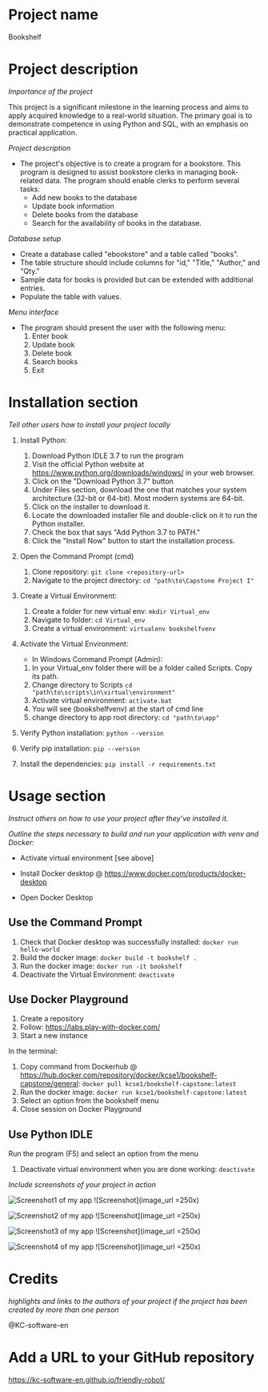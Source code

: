 # Project name
Bookshelf

# Project description
*Importance of the project*

This project is a significant milestone in the learning process and aims to apply acquired knowledge to a real-world situation. The primary goal is to demonstrate competence in using Python and SQL, with an emphasis on practical application.

*Project description*
+ The project's objective is to create a program for a bookstore. This program is designed to assist bookstore clerks in managing book-related data. The program should enable clerks to perform several tasks:
	+ Add new books to the database
	+ Update book information
	+ Delete books from the database
	+ Search for the availability of books in the database.

*Database setup*
+ Create a database called "ebookstore" and a table called "books".
+ The table structure should include columns for "id," "Title," "Author," and "Qty."
+ Sample data for books is provided but can be extended with additional entries.
+ Populate the table with values.

*Menu interface*
+ The program should present the user with the following menu:
	1. Enter book
	1. Update book
	1. Delete book
	1. Search books
	1. Exit

# Installation section
*Tell other users how to install your project locally*

1. Install Python: 
    1. Download Python IDLE 3.7 to run the program
    1. Visit the official Python website at https://www.python.org/downloads/windows/ in your web browser.
    1. Click on the "Download Python 3.7" button
    1. Under Files section, download the one that matches your system architecture (32-bit or 64-bit). Most modern systems are 64-bit.
    1. Click on the installer to download it.
    1. Locate the downloaded installer file and double-click on it to run the Python installer.
    1. Check the box that says "Add Python 3.7 to PATH." 
    1. Click the "Install Now" button to start the installation process.
     
1. Open the Command Prompt (cmd)
    1. Clone repository: `git clone <repository-url>`
    1. Navigate to the project directory: `cd "path\to\Capstone Project I"`

1. Create a Virtual Environment:
    1. Create a folder for new virtual env: `mkdir Virtual_env`
    1. Navigate to folder: `cd Virtual_env`
    1. Create a virtual environment: `virtualenv bookshelfvenv`

1. Activate the Virtual Environment:
    + In Windows Command Prompt (Admin):
    1. In your Virtual_env folder there will be a folder called Scripts. Copy its path.
    1. Change directory to Scripts `cd "path\to\scripts\in\virtual\environment"`
    1. Activate virtual environment: `activate.bat`
    1. You will see (bookshelfvenv) at the start of cmd line
    1. change directory to app root directory: `cd "path\to\app"`

1. Verify Python installation: `python --version`
1. Verify pip installation: `pip --version`
1. Install the dependencies: `pip install -r requirements.txt`

# Usage section
*Instruct others on how to use your project after they’ve installed it.*

*Outline the steps necessary to build and run your application with venv and Docker:*
+ Activate virtual environment [see above]

+ Install Docker desktop @ https://www.docker.com/products/docker-desktop
+ Open Docker Desktop

## Use the Command Prompt
1. Check that Docker desktop was successfully installed: `docker run hello-world`
1. Build the docker image: `docker build -t bookshelf .` 
1. Run the docker image: `docker run -it bookshelf`
1. Deactivate the Virtual Environment: `deactivate`

## Use Docker Playground
1. Create a repository
1. Follow: https://labs.play-with-docker.com/
1. Start a new instance

In the terminal: 
1. Copy command from Dockerhub @ https://hub.docker.com/repository/docker/kcse1/bookshelf-capstone/general: `docker pull kcse1/bookshelf-capstone:latest`
1. Run the docker image: `docker run kcse1/bookshelf-capstone:latest`
1. Select an option from the bookshelf menu
1. Close session on Docker Playground

## Use Python IDLE
Run the program (F5) and select an option from the menu

1. Deactivate virtual environment when you are done working: `deactivate`

*Include screenshots of your project in action*

![Screenshot1 of my app](screenshots/screenshot1.png)
![Screenshot](image_url =250x)

![Screenshot2 of my app](screenshots/screenshot2.png)
![Screenshot](image_url =250x)

![Screenshot3 of my app](screenshots/Screenshot3.png)
![Screenshot](image_url =250x)

![Screenshot4 of my app](screenshots/Screenshot4.png)
![Screenshot](image_url =250x)

# Credits
*highlights and links to the authors of your project if the project has been created by more than one person*

@KC-software-en

# Add a URL to your GitHub repository

https://kc-software-en.github.io/friendly-robot/

